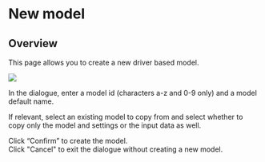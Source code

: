 # New model
## Overview
This page allows you to create a new driver based model.
<br/>

![](https://profitbasedocs.blob.core.windows.net/plannerimages/new-model.JPG)

In the dialogue, enter a model id (characters a-z and 0-9 only) and a model default name.<br/>

If relevant, select an existing model to copy from and select whether to copy only the model and settings or the input data as well.<br/>

Click “Confirm” to create the model.<br/>
Click "Cancel" to exit the dialogue without creating a new model.
